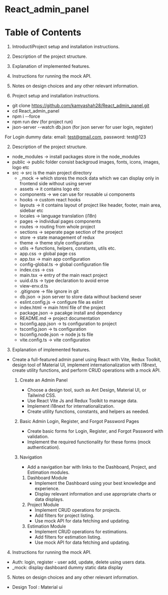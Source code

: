 # React_admin_panel

# Table of Contents
1. IntroductiProject setup and installation instructions.
2. Description of the project structure.
3. Explanation of implemented features.
4. Instructions for running the mock API.
5. Notes on design choices and any other relevant information.

1. Project setup and installation instructions.
- git clone https://github.com/kamyashah28/React_admin_panel.git
- cd React_admin_panel
- npm i --force
- npm run dev (for project run)
- json-server --watch db.json (for json server for user login, register)

For Login dummy data: 
    email: test@gmail.com,
    password: test@123

2. Description of the project structure.
- node_modules -> install packages store in the node_modules
- public -> public folder consist backgroud images, fonts, icons, images, logo etc
- src -> src is the main project directory
    - _mock -> which stores the mock data which we can display only in frontend side without using server
    - assets -> it contains logo etc
    - components -> we can use for reusable ui components
    - hooks -> custom react hooks
    - layouts -> it contains layout of project like header, footer, main area, sidebar etc
    - locales -> language translation (i18n)
    - pages -> individual pages components
    - routes -> routing from whole project
    - sections -> seperate page section of the proeject
    - store -> state management of redux 
    - theme -> theme style configuration
    - utils -> functions, helpers, constants, utils etc.
    - app.css -> global page css
    - app.tsx -> main app configuration
    - config-global.ts -> global configuration file
    - index.css -> css 
    - main.tsx -> entry of the main react project
    - uuid.d.ts -> type declaration to avoid erroe
    - view-env.d.ts
    - .gitignore -> file ignore in git
    -  db.json -> json server to store data without backend sever
    - eslint.config.js -> configure file as eslint
    - index.html -> main html file of the project
    - package.json -> pacakge install and dependancy
    - README.md -> project documentation
    - tsconfig.app.json -> ts configuration to project
    - tsconfig.json -> ts configuration
    - tsconfig.node.json -> node js ts file
    - vite.config.ts -> vite configuration

3. Explanation of implemented features.
- Create a full-featured admin panel using React with Vite, Redux Toolkit, design tool of Material UI, implement internationalization with i18next, create utility functions, and perform CRUD operations with a mock API.

    1) Create an Admin Panel
        - Choose a design tool, such as Ant Design, Material UI, or Tailwind CSS.
        - Use React Vite Js and Redux Toolkit to manage data.
        - Implement i18next for internationalization.
        - Create utility functions, constants, and helpers as needed.

    2) Basic Admin Login, Register, and Forgot Password Pages
        - Create basic forms for Login, Register, and Forgot Password with validation.
        - Implement the required functionality for these forms (mock authentication).
    
    3) Navigation
        - Add a navigation bar with links to the Dashboard, Project, and Estimation modules.

        1. Dashboard Module
            - Implement the Dashboard using your best knowledge and experience.
            - Display relevant information and use appropriate charts or data displays.
        2. Project Module
            - Implement CRUD operations for projects.
            - Add filters for project listing.
            - Use mock API for data fetching and updating.
        3. Estimation Module
            - Implement CRUD operations for estimations.
            - Add filters for estimation listing.
            - Use mock API for data fetching and updating.

4. Instructions for running the mock API.
- Auth: 
    login, register
        - user add, update, delete using users data.
- _mock:
    display dashboard dummy static data display

5. Notes on design choices and any other relevant information.
- Design Tool : Material ui

